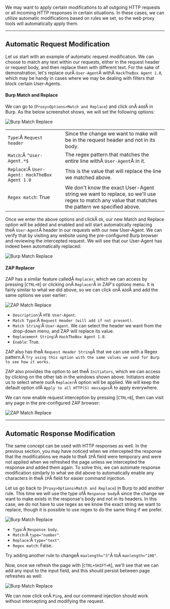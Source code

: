 ﻿We may want to apply certain modifications to all outgoing HTTP requests or all incoming HTTP responses in certain situations. In these cases, we can utilize automatic modifications based on rules we set, so the web proxy tools will automatically apply them.

---

## Automatic Request Modification

Let us start with an example of automatic request modification. We can choose to match any text within our requests, either in the request header or request body, and then replace them with different text. For the sake of demonstration, let's replace ourÂ `User-Agent`Â withÂ `HackTheBox Agent 1.0`, which may be handy in cases where we may be dealing with filters that block certain User-Agents.

#### Burp Match and Replace

We can go to (`Proxy>Options>Match and Replace`) and click onÂ `Add`Â in Burp. As the below screenshot shows, we will set the following options:

![Burp Match Replace](https://academy.hackthebox.com/storage/modules/110/burp_match_replace_user_agent_1.jpg)

|                                               |                                                                                                                                                  |
| --------------------------------------------- | ------------------------------------------------------------------------------------------------------------------------------------------------ |
| `Type`:Â `Request header`                      | Since the change we want to make will be in the request header and not in its body.                                                              |
| `Match`:Â `^User-Agent.*$`                     | The regex pattern that matches the entire line withÂ `User-Agent`Â in it.                                                                          |
| `Replace`:Â `User-Agent: HackTheBox Agent 1.0` | This is the value that will replace the line we matched above.                                                                                   |
| `Regex match`: True                           | We don't know the exact User-Agent string we want to replace, so we'll use regex to match any value that matches the pattern we specified above. |
Once we enter the above options and clickÂ `Ok`, our new Match and Replace option will be added and enabled and will start automatically replacing theÂ `User-Agent`Â header in our requests with our new User-Agent. We can verify that by visiting any website using the pre-configured Burp browser and reviewing the intercepted request. We will see that our User-Agent has indeed been automatically replaced:

![Burp Match Replace](https://academy.hackthebox.com/storage/modules/110/burp_match_replace_user_agent_2.jpg)

#### ZAP Replacer

ZAP has a similar feature calledÂ `Replacer`, which we can access by pressing [`CTRL+R`] or clicking onÂ `Replacer`Â in ZAP's options menu. It is fairly similar to what we did above, so we can click onÂ `Add`Â and add the same options we user earlier:

![ZAP Match Replace](https://academy.hackthebox.com/storage/modules/110/zap_match_replace_user_agent_1.jpg)

- `Description`:Â `HTB User-Agent`.
- `Match Type`:Â `Request Header (will add if not present)`.
- `Match String`:Â `User-Agent`. We can select the header we want from the drop-down menu, and ZAP will replace its value.
- `Replacement String`:Â `HackTheBox Agent 1.0`.
- `Enable`: True.

ZAP also has theÂ `Request Header String`Â that we can use with a Regex pattern.Â `Try using this option with the same values we used for Burp to see how it works.`

ZAP also provides the option to set theÂ `Initiators`, which we can access by clicking on the other tab in the windows shown above. Initiators enable us to select where ourÂ `Replacer`Â option will be applied. We will keep the default option ofÂ `Apply to all HTTP(S) messages`Â to apply everywhere.

We can now enable request interception by pressing [`CTRL+B`], then can visit any page in the pre-configured ZAP browser:

![ZAP Match Replace](https://academy.hackthebox.com/storage/modules/110/zap_match_replace_user_agent_2.jpg)

---

## Automatic Response Modification

The same concept can be used with HTTP responses as well. In the previous section, you may have noticed when we intercepted the response that the modifications we made to theÂ `IP`Â field were temporary and were not applied when we refreshed the page unless we intercepted the response and added them again. To solve this, we can automate response modification similarly to what we did above to automatically enable any characters in theÂ `IP`Â field for easier command injection.

Let us go back to (`Proxy>Options>Match and Replace`) in Burp to add another rule. This time we will use the type ofÂ `Response body`Â since the change we want to make exists in the response's body and not in its headers. In this case, we do not have to use regex as we know the exact string we want to replace, though it is possible to use regex to do the same thing if we prefer.

![Burp Match Replace](https://academy.hackthebox.com/storage/modules/110/burp_match_replace_response_1.jpg)

- `Type`:Â `Response body`.
- `Match`:Â `type="number"`.
- `Replace`:Â `type="text"`.
- `Regex match`: False.

Try adding another rule to changeÂ `maxlength="3"`Â toÂ `maxlength="100"`.

Now, once we refresh the page with [`CTRL+SHIFT+R`], we'll see that we can add any input to the input field, and this should persist between page refreshes as well:

![Burp Match Replace](https://academy.hackthebox.com/storage/modules/110/burp_match_replace_response_2.jpg)

We can now click onÂ `Ping`, and our command injection should work without intercepting and modifying the request.
